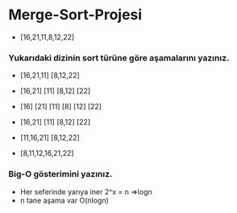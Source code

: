 # Merge-Sort-Projesi

* [16,21,11,8,12,22]

### Yukarıdaki dizinin sort türüne göre aşamalarını yazınız.

* [16,21,11]                  [8,12,22]

* [16,21]    [11]             [8,12]    [22]

*  [16]   [21]   [11]         [8]   [12]    [22]     

* [16,21]     [11]            [8,12]   [22]

* [11,16,21]                  [8,12,22]

* [8,11,12,16,21,22]

### Big-O gösterimini yazınız.

- Her seferinde yarıya iner 2^x = n  =>logn
- n tane aşama var  O(nlogn)
